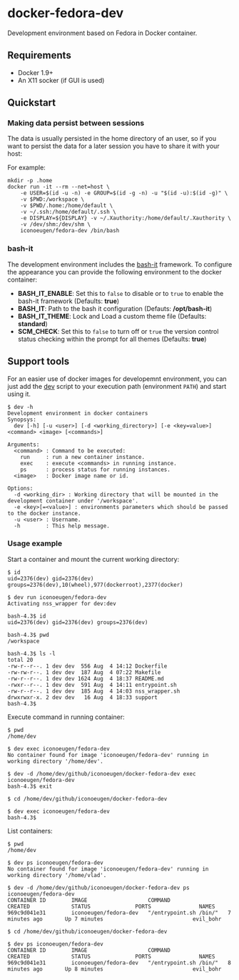 # docker-fedora-dev

Development environment based on Fedora in Docker container.

## Requirements

* Docker 1.9+
* An X11 socker (if GUI is used)

## Quickstart

### Making data persist between sessions

The data is usually persisted in the home directory of an user, so if you want to persist the data for a later session you have to share it with your host:

For example:
```
mkdir -p .home
docker run -it --rm --net=host \
    -e USER=$(id -u -n) -e GROUP=$(id -g -n) -u "$(id -u):$(id -g)" \
    -v $PWD:/workspace \
    -v $PWD/.home:/home/default \
    -v ~/.ssh:/home/default/.ssh \
    -e DISPLAY=${DISPLAY} -v ~/.Xauthority:/home/default/.Xauthority \
    -v /dev/shm:/dev/shm \
    iconoeugen/fedora-dev /bin/bash
```

### bash-it

The development environment includes the [bash-it](https://github.com/Bash-it/bash-it/) framework. To configure the appearance you can provide 
the following environment to the docker container:

- **BASH_IT_ENABLE**: Set this to `false` to disable or to `true` to enable the bash-it framework (Defaults: **true**)
- **BASH_IT**: Path to the bash it configuration (Defauts: **/opt/bash-it**)
- **BASH_IT_THEME**: Lock and Load a custom theme file (Defaults: **standard**)
- **SCM_CHECK**: Set this to `false` to turn off or `true` the version control status checking within the prompt for all themes (Defaults: **true**)

## Support tools

For an easier use of docker images for developemnt environment, you can just add the [dev](support/dev) script to your execution path (environment `PATH`) and start using it.

```
$ dev -h
Development environment in docker containers
Synopsys:
  dev [-h] [-u <user>] [-d <working_directory>] [-e <key=value>] <command> <image> [<commands>]

Arguments:
  <command> : Command to be executed:
    run     : run a new container instance.
    exec    : execute <commands> in running instance.
    ps      : process status for running instances.
  <image>   : Docker image name or id.

Options:
  -d <working_dir> : Working directory that will be mounted in the development container under '/workspace'.
  -e <key>[=<value>] : environments parameters which should be passed to the docker instance.
  -u <user> : Username.
  -h        : This help message.
```

### Usage example

Start a container and mount the current working directory:

```
$ id
uid=2376(dev) gid=2376(dev) groups=2376(dev),10(wheel),977(dockerroot),2377(docker)

$ dev run iconoeugen/fedora-dev
Activating nss_wrapper for dev:dev

bash-4.3$ id
uid=2376(dev) gid=2376(dev) groups=2376(dev)

bash-4.3$ pwd
/workspace

bash-4.3$ ls -l
total 20
-rw-r--r--. 1 dev dev  556 Aug  4 14:12 Dockerfile
-rw-rw-r--. 1 dev dev  187 Aug  4 07:22 Makefile
-rw-r--r--. 1 dev dev 1624 Aug  4 18:37 README.md
-rwxr--r--. 1 dev dev  591 Aug  4 14:11 entrypoint.sh
-rw-r--r--. 1 dev dev  185 Aug  4 14:03 nss_wrapper.sh
drwxrwxr-x. 2 dev dev   16 Aug  4 18:33 support
bash-4.3$
```

Execute command in running container:

```
$ pwd
/home/dev

$ dev exec iconoeugen/fedora-dev
No container found for image 'iconoeugen/fedora-dev' running in working directory '/home/dev'.

$ dev -d /home/dev/github/iconoeugen/docker-fedora-dev exec iconoeugen/fedora-dev
bash-4.3$ exit

$ cd /home/dev/github/iconoeugen/docker-fedora-dev

$ dev exec iconoeugen/fedora-dev
bash-4.3$
```

List containers:

```
$ pwd
/home/dev

$ dev ps iconoeugen/fedora-dev
No container found for image 'iconoeugen/fedora-dev' running in working directory '/home/vlad'.

$ dev -d /home/dev/github/iconoeugen/docker-fedora-dev ps iconoeugen/fedora-dev
CONTAINER ID        IMAGE                   COMMAND                  CREATED             STATUS              PORTS               NAMES
969c9d041e31        iconoeugen/fedora-dev   "/entrypoint.sh /bin/"   7 minutes ago       Up 7 minutes                            evil_bohr

$ cd /home/dev/github/iconoeugen/docker-fedora-dev

$ dev ps iconoeugen/fedora-dev
CONTAINER ID        IMAGE                   COMMAND                  CREATED             STATUS              PORTS               NAMES
969c9d041e31        iconoeugen/fedora-dev   "/entrypoint.sh /bin/"   8 minutes ago       Up 8 minutes                            evil_bohr
```
